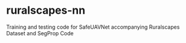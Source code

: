 # ruralscapes-nn
Training and testing code for SafeUAVNet accompanying Ruralscapes Dataset and SegProp Code
